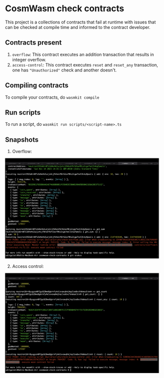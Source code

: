 # CosmWasm check contracts

This project is a collections of contracts that fail at runtime with issues that can be checked at compile time and informed to the contract developer.

## Contracts present

1. `overflow`: This contract executes an addition transaction that results in integer overflow.
2. `access-control`: This contract executes `reset` and `reset_any` transaction, one has `"Unauthorized"` check and another doesn't.

## Compiling contracts

To compile your contracts, do `wasmkit compile`

## Run scripts

To run a script, do `wasmkit run scripts/<script-name>.ts`

## Snapshots

1. Overflow: 
<p align="center" width="100%">
  <img src="./assets/overflow.png">
</p>

2. Access control: 
<p align="center" width="100%">
  <img src="./assets/access_control.png">
</p>
